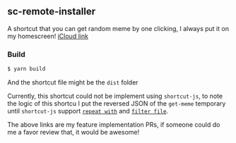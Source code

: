 ## sc-remote-installer

A shortcut that you can get random meme by one clicking, I always put it on my homescreen!
[iCloud link](https://www.icloud.com/shortcuts/398557f192b24363b7c2b256d38f7d9b)

### Build

```sh
$ yarn build
```
And the shortcut file might be the `dist` folder

Currently, this shortcut could not be implement using `shortcut-js`, to note the logic of this shortcu I put the reversed JSON of the `get-meme` temporary until `shortcut-js` support [`repeat with`](https://github.com/joshfarrant/shortcuts-js/pull/371) and [`filter file`](https://github.com/joshfarrant/shortcuts-js/pull/372).

The above links are my feature implementation PRs, if someone could do me a favor review that, it would be awesome!
